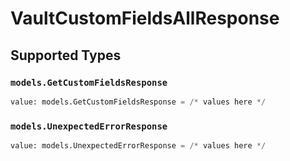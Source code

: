 # VaultCustomFieldsAllResponse


## Supported Types

### `models.GetCustomFieldsResponse`

```python
value: models.GetCustomFieldsResponse = /* values here */
```

### `models.UnexpectedErrorResponse`

```python
value: models.UnexpectedErrorResponse = /* values here */
```


